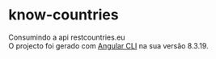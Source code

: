 # know-countries
Consumindo a api restcountries.eu<br>
O projecto foi gerado com [Angular CLI](https://github.com/angular/angular-cli) na sua versão 8.3.19.

